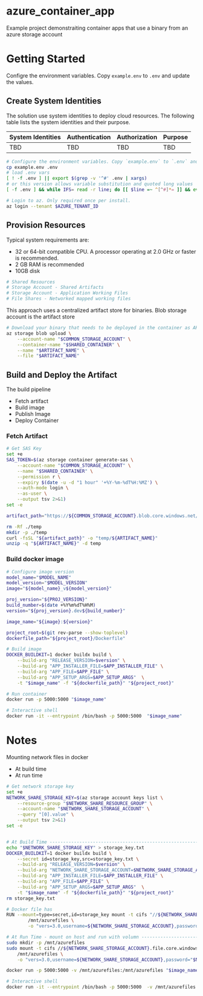 # azure_container_app

Example project demonstraiting container apps that use a binary from an azure storage account

# Getting Started

Configre the environment variables. Copy `example.env` to `.env` and update the values.

## Create System Identities

The solution use system identities to deploy cloud resources. The following table lists the system identities and their purpose.

| System Identities      | Authentication                                             | Authorization                                                                                                                                                                  | Purpose                                                                                                          |
| ---------------------- | ---------------------------------------------------------- | ------------------------------------------------------------------------------------------------------------------------------------------------------------------------------ | ---------------------------------------------------------------------------------------------------------------- |
| TBD| TBD | TBD| TBD |

```bash
# Configure the environment variables. Copy `example.env` to `.env` and update the values
cp example.env .env
# load .env vars
[ ! -f .env ] || export $(grep -v '^#' .env | xargs)
# or this version allows variable substitution and quoted long values
[ -f .env ] && while IFS= read -r line; do [[ $line =~ ^[^#]*= ]] && eval "export $line"; done < .env

# Login to az. Only required once per install.
az login --tenant $AZURE_TENANT_ID
```

## Provision Resources

Typical system requirements are:
* 32 or 64-bit compatible CPU. A processor operating at 2.0 GHz or faster is recommended.
* 2 GB RAM is recommended
* 10GB disk

```bash
# Shared Resources
# Storage Account - Shared Artifacts
# Storage Account - Application Working Files
# File Shares - Networked mapped working files
```

This approach uses a centralized artifact store for binaries. Blob storage account is the artifact store
```bash
# Download your binary that needs to be deployed in the container as ARTIFACT_NAME. Upload to a shared artifact location in blob storage
az storage blob upload \
    --account-name "$COMMON_STORAGE_ACCOUNT" \
    --container-name "$SHARED_CONTAINER" \
    --name "$ARTIFACT_NAME" \
    --file "$ARTIFACT_NAME"
```

## Build and Deploy the Artifact

The build pipeline
* Fetch artifact
* Build image
* Publish Image
* Deploy Container

### Fetch Artifact
```bash
# Get SAS Key
set +e
SAS_TOKEN=$(az storage container generate-sas \
    --account-name "$COMMON_STORAGE_ACCOUNT" \
    --name "$SHARED_CONTAINER" \
    --permission r \
    --expiry $(date -u -d "1 hour" '+%Y-%m-%dT%H:%MZ') \
    --auth-mode login \
    --as-user \
    --output tsv 2>&1)
set -e

artifact_path="https://${COMMON_STORAGE_ACCOUNT}.blob.core.windows.net/${SHARED_CONTAINER}/${ARTIFACT_FOLDER}/${ARTIFACT_NAME}?${SAS_TOKEN}"

rm -Rf ./temp
mkdir -p ./temp
curl -fsSL "${artifact_path}" -o "temp/${ARTIFACT_NAME}"
unzip -q "${ARTIFACT_NAME}" -d temp
```

### Build docker image
```bash
# Configure image version
model_name="$MODEL_NAME"
model_version="$MODEL_VERSION"
image="${model_name}_v${model_version}"

proj_version="${PROJ_VERSION}"
build_number=$(date +%Y%m%dT%H%M)
version="${proj_version}.dev${build_number}"

image_name="${image}:${version}"

project_root=$(git rev-parse --show-toplevel)
dockerfile_path="${project_root}/Dockerfile"

# Build image
DOCKER_BUILDKIT=1 docker buildx build \
    --build-arg "RELEASE_VERSION=$version" \
    --build-arg "APP_INSTALLER_FILE=$APP_INSTALLER_FILE" \
    --build-arg "APP_FILE=$APP_FILE" \
    --build-arg "APP_SETUP_ARGS=$APP_SETUP_ARGS"  \
    -t "$image_name" -f "${dockerfile_path}" "${project_root}"

# Run container
docker run -p 5000:5000 "$image_name"

# Interactive shell
docker run -it --entrypoint /bin/bash -p 5000:5000  "$image_name"

```

# Notes

Mounting network files in docker 

* At build time
* At run time

```bash
# Get network storage key 
set +e
NETWORK_SHARE_STORAGE_KEY=$(az storage account keys list \
    --resource-group "$NETWORK_SHARE_RESOURCE_GROUP" \
    --account-name "$NETWORK_SHARE_STORAGE_ACCOUNT" \
    --query "[0].value" \
    --output tsv 2>&1)
set -e


# At Build Time -----------------------------------------------------------------------------------
echo "$NETWORK_SHARE_STORAGE_KEY" > storage_key.txt
DOCKER_BUILDKIT=1 docker buildx build \
    --secret id=storage_key,src=storage_key.txt \
    --build-arg "RELEASE_VERSION=$version" \
    --build-arg "NETWORK_SHARE_STORAGE_ACCOUNT=$NETWORK_SHARE_STORAGE_ACCOUNT" \
    --build-arg "APP_INSTALLER_FILE=$APP_INSTALLER_FILE" \
    --build-arg "APP_FILE=$APP_FILE" \
    --build-arg "APP_SETUP_ARGS=$APP_SETUP_ARGS"  \
    -t "$image_name" -f "${dockerfile_path}" "${project_root}"
rm storage_key.txt

# Docker file has
RUN --mount=type=secret,id=storage_key mount -t cifs "//${NETWORK_SHARE_STORAGE_ACCOUNT}.file.core.windows.net/share" \
        /mnt/azurefiles \
        -o "vers=3.0,username=${NETWORK_SHARE_STORAGE_ACCOUNT},password=$(cat /run/secrets/storage_key),dir_mode=0777,file_mode=0777,serverino"

# At Run Time - mount on host and run with volumn ------------------------------------------------
sudo mkdir -p /mnt/azurefiles 
sudo mount -t cifs //${NETWORK_SHARE_STORAGE_ACCOUNT}.file.core.windows.net/share \
    /mnt/azurefiles \
    -o "vers=3.0,username=${NETWORK_SHARE_STORAGE_ACCOUNT},password="$NETWORK_SHARE_STORAGE_KEY",dir_mode=0777,file_mode=0777,serverino"

docker run -p 5000:5000 -v /mnt/azurefiles:/mnt/azurefiles "$image_name"

# Interactive shell
docker run -it --entrypoint /bin/bash -p 5000:5000  -v /mnt/azurefiles:/mnt/azurefiles "$image_name"

```
